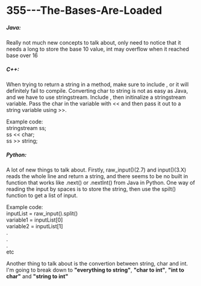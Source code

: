 # 355---The-Bases-Are-Loaded

<h5>Java:</h5>
<p>Really not much new concepts to talk about, only need to notice that it needs a long to store the base 10 value, int may overflow when it reached base over 16</p>

<h5>C++:</h5>
<p>When trying to return a string in a method, make sure to include <string>, or it will definitely fail to compile. Converting char to string is not as easy as Java, and we have to use stringstream. Include <sstream>, then initinalize a stringstream variable. Pass the char in the variable with << and then pass it out to a string variable using >>. </p>

<p>Example code:</br>
stringstream ss;</br>
ss << char;</br>
ss >> string;</br></p>

<h5>Python:</h5>
<p>A lot of new things to talk about. Firstly, raw_input()(2.7) and input()(3.X) reads the whole line and return a string, and there seems to be no built in function that works like .next() or .nextInt() from Java in Python. One way of reading the input by spaces is to store the string, then use the spilt() function to get a list of input.</p>

<p>Example code:</br>
inputList = raw_input().split()</br>
variable1 = inputList[0]</br>
variable2 = inputList[1]</br>
.</br>
.</br>
.</br>
etc</p>

<p>Another thing to talk about is the convertion between string, char and int. I'm going to break down to <b>"everything to string"</b>, <b>"char to int"</b>, <b>"int to char"</b> and <b>"string to int"</b></p>
